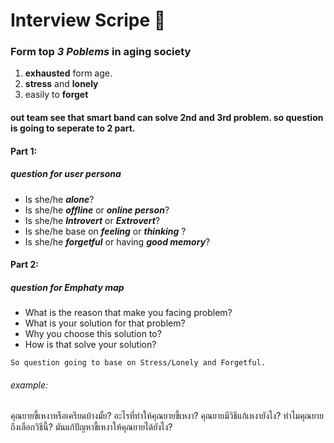 # Interview Scripe 🌳
### Form top *3 Poblems* in aging society
1. **exhausted** form age.
2. **stress** and **lonely**
3. easily to **forget**

#### out team see that smart band can solve 2nd and 3rd problem. so question is going to seperate to 2 part.
#### Part 1:
##### question for user persona 
- Is she/he ***alone***?
- Is she/he ***offline*** or ***online person***?
- Is she/he ***Introvert*** or ***Extrovert***?
- Is she/he base on ***feeling*** or ***thinking*** ?
- Is she/he ***forgetful*** or having ***good memory***?

#### Part 2:
##### question for Emphaty map
- What is the reason that make you facing problem?
- What is your solution for that problem?
- Why you choose this solution to?
- How is that solve your solution?

`So question going to base on Stress/Lonely and Forgetful.`

###### example:
คุณยายขี้เหงาหรือเครียดบ้างมั้ย?
อะไรที่ทำให้คุณยายขี้เหงา?
คุณยายมีวิธีแก้เหงายังไง?
ทำไมคุณยายถึงเลือกวิธีนี้?
มันแก้ปัญหาขี้เหงาให้คุณยายได้ยังไง?
